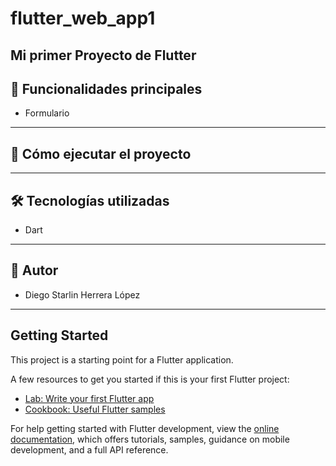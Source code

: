# flutter_web_app1

Mi primer Proyecto de Flutter 
---

## 🚀 Funcionalidades principales

- Formulario

---
## 🚀 Cómo ejecutar el proyecto


---
## 🛠 Tecnologías utilizadas

- Dart

---

## 👥 Autor
- Diego Starlin Herrera López

---

## Getting Started

This project is a starting point for a Flutter application.

A few resources to get you started if this is your first Flutter project:

- [Lab: Write your first Flutter app](https://docs.flutter.dev/get-started/codelab)
- [Cookbook: Useful Flutter samples](https://docs.flutter.dev/cookbook)

For help getting started with Flutter development, view the
[online documentation](https://docs.flutter.dev/), which offers tutorials,
samples, guidance on mobile development, and a full API reference.


